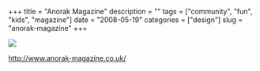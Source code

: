 +++
title = "Anorak Magazine"
description = ""
tags = ["community", "fun", "kids", "magazine"]
date = "2008-05-19"
categories = ["design"]
slug = "anorak-magazine"
+++


 

  <div id="screens-thumbs" class="clearfix">
    <div class="txt-center" id="design-submission"><a href="http://www.anorak-magazine.co.uk/"><img id='bluga-thumbnail-1255' class='bluga-thumbnail large' src='/media/bluga/
wt483161078dc22_0.jpg'/></a></div>  
  </div>   
<p><a href="http://www.anorak-magazine.co.uk/">http://www.anorak-magazine.co.uk/</a></p>




